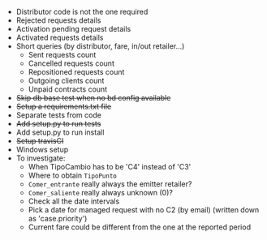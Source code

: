 - Distributor code is not the one required
- Rejected requests details
- Activation pending request details
- Activated requests details
- Short queries (by distributor, fare, in/out retailer...)
	- Sent requests count
	- Cancelled requests count
	- Repositioned requests count
	- Outgoing clients count
	- Unpaid contracts count
- ~~Skip db base test when no bd config available~~
- ~~Setup a requirements.txt file~~
- Separate tests from code
- ~~Add setup.py to run tests~~
- Add setup.py to run install
- ~~Setup travisCI~~
- Windows setup
- To investigate:
	- When TipoCambio has to be 'C4' instead of 'C3'
	- Where to obtain `TipoPunto`
	- `Comer_entrante` really always the emitter retailer?
	- `Comer_saliente` really always unknown (0)?
	- Check all the date intervals
	- Pick a date for managed request with no C2 (by email) (written down as 'case.priority')
	- Current fare could be different from the one at the reported period



